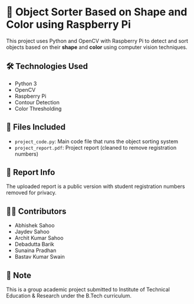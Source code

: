 # 🎯 Object Sorter Based on Shape and Color using Raspberry Pi

This project uses Python and OpenCV with Raspberry Pi to detect and sort objects based on their **shape** and **color** using computer vision techniques.

## 🛠 Technologies Used
- Python 3
- OpenCV
- Raspberry Pi
- Contour Detection
- Color Thresholding

## 📂 Files Included
- `project_code.py`: Main code file that runs the object sorting system
- `project_report.pdf`: Project report (cleaned to remove registration numbers)

## 📄 Report Info
The uploaded report is a public version with student registration numbers removed for privacy.

## 👨‍💻 Contributors
- Abhishek Sahoo  
- Jaydev Sahoo
- Archit Kumar Sahoo
- Debadutta Barik
- Sunaina Pradhan
- Bastav Kumar Swain 

## 📌 Note
This is a group academic project submitted to Institute of Technical Education & Research under the B.Tech curriculum.
